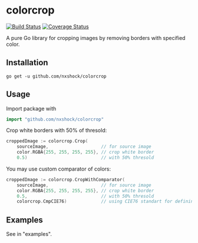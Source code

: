 # colorcrop

[![Build Status](https://travis-ci.org/nxshock/colorcrop.svg?branch=master)](https://travis-ci.org/nxshock/colorcrop)
[![Coverage Status](https://coveralls.io/repos/github/nxshock/colorcrop/badge.svg)](https://coveralls.io/github/nxshock/colorcrop)

A pure Go library for cropping images by removing borders with specified color.

## Installation

`go get -u github.com/nxshock/colorcrop`

## Usage

Import package with

```go
import "github.com/nxshock/colorcrop"
```

Crop white borders with 50% of thresold:

```go
croppedImage := colorcrop.Crop(
    sourceImage,                    // for source image
    color.RGBA{255, 255, 255, 255}, // crop white border
    0.5)                            // with 50% thresold
```

You may use custom comparator of colors:

```go
croppedImage := colorcrop.CropWithComparator(
    sourceImage,                    // for source image
    color.RGBA{255, 255, 255, 255}, // crop white border
    0.5,                            // with 50% thresold
    colorcrop.CmpCIE76)             // using CIE76 standart for defining color difference
```

## Examples

See in "examples".
